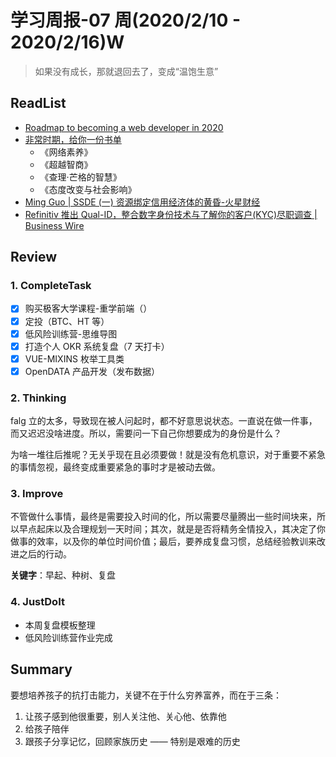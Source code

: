 # 学习周报-07 周(2020/2/10 - 2020/2/16)W

> 如果没有成长，那就退回去了，变成“温饱生意”

## ReadList

- [Roadmap to becoming a web developer in 2020](https://github.com/kamranahmedse/developer-roadmap)
- [非常时期，给你一份书单](https://mp.weixin.qq.com/s/aGMeiI-oeLnqlry3KAcYdQ)
  - 《网络素养》
  - 《超越智商》
  - 《查理·芒格的智慧》
  - 《态度改变与社会影响》
- [Ming Guo | SSDE (一) 资源绑定信用经济体的黄昏-火星财经](https://news.huoxing24.com/20190901231120607910.html)
- [Refinitiv 推出 Qual-ID，整合数字身份技术与了解你的客户(KYC)尽职调查 | Business Wire](https://www.businesswire.com/news/home/20190924005433/zh-CN/)

## Review

### 1. CompleteTask

- [x] 购买极客大学课程-重学前端（）
- [x] 定投（BTC、HT 等）
- [x] 低风险训练营-思维导图
- [x] 打造个人 OKR 系统复盘（7 天打卡）
- [x] VUE-MIXINS 枚举工具类
- [x] OpenDATA 产品开发（发布数据）

### 2. Thinking

falg 立的太多，导致现在被人问起时，都不好意思说状态。一直说在做一件事，而又迟迟没啥进度。所以，需要问一下自己你想要成为的身份是什么？

为啥一堆往后推呢？无关乎现在且必须要做！就是没有危机意识，对于重要不紧急的事情忽视，最终变成重要紧急的事时才是被动去做。

### 3. Improve

不管做什么事情，最终是需要投入时间的化，所以需要尽量腾出一些时间块来，所以早点起床以及合理规划一天时间；其次，就是是否将精务全情投入，其决定了你做事的效率，以及你的单位时间价值；最后，要养成复盘习惯，总结经验教训来改进之后的行动。

**关键字**：早起、种树、复盘

### 4. JustDoIt

- 本周复盘模板整理
- 低风险训练营作业完成

## Summary

要想培养孩子的抗打击能力，关键不在于什么穷养富养，而在于三条：

1. 让孩子感到他很重要，别人关注他、关心他、依靠他
2. 给孩子陪伴
3. 跟孩子分享记忆，回顾家族历史 —— 特别是艰难的历史
